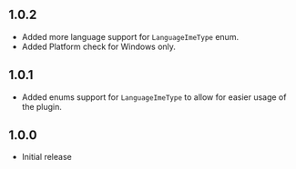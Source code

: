 ## 1.0.2

* Added more language support for `LanguageImeType` enum.
* Added Platform check for Windows only.

## 1.0.1

* Added enums support for `LanguageImeType` to allow for easier usage of the plugin.

## 1.0.0

* Initial release

